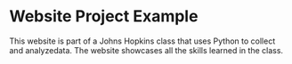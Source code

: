 # Website Project Example

This website is part of a Johns Hopkins class that uses Python to collect and analyzedata. The website showcases all the skills learned in the class.